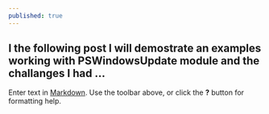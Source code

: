 ```yaml
---
published: true
---
```

## I the following post I will demostrate an examples working with PSWindowsUpdate module and the challanges I had ... 

Enter text in [Markdown](http://daringfireball.net/projects/markdown/). Use the toolbar above, or click the **?** button for formatting help.
